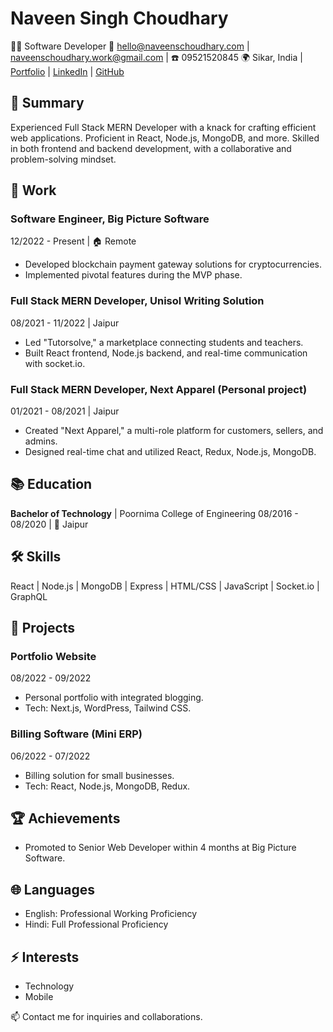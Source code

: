 # Naveen Singh Choudhary
👨‍💻 Software Developer
📧 hello@naveenschoudhary.com | naveenschoudhary.work@gmail.com | ☎️ 09521520845
🌍 Sikar, India | [Portfolio](https://naveenschoudhary.com) | [LinkedIn](https://linkedin.com/in/naveen-singh-choudhary-a5144b129) | [GitHub](https://github.com/Naveenschoudhary)

## 🚀 Summary
Experienced Full Stack MERN Developer with a knack for crafting efficient web applications. Proficient in React, Node.js, MongoDB, and more. Skilled in both frontend and backend development, with a collaborative and problem-solving mindset.

## 💼 Work

### Software Engineer, Big Picture Software
12/2022 - Present | 🏠 Remote

- Developed blockchain payment gateway solutions for cryptocurrencies.
- Implemented pivotal features during the MVP phase.

### Full Stack MERN Developer, Unisol Writing Solution
08/2021 - 11/2022 | Jaipur

- Led "Tutorsolve," a marketplace connecting students and teachers.
- Built React frontend, Node.js backend, and real-time communication with socket.io.

### Full Stack MERN Developer, Next Apparel (Personal project)
01/2021 - 08/2021 | Jaipur

- Created "Next Apparel," a multi-role platform for customers, sellers, and admins.
- Designed real-time chat and utilized React, Redux, Node.js, MongoDB.

## 📚 Education

**Bachelor of Technology** | Poornima College of Engineering
08/2016 - 08/2020 | 🌆 Jaipur

## 🛠️ Skills

React | Node.js | MongoDB | Express | HTML/CSS | JavaScript | Socket.io | GraphQL

## 🌟 Projects

### Portfolio Website
08/2022 - 09/2022

- Personal portfolio with integrated blogging.
- Tech: Next.js, WordPress, Tailwind CSS.

### Billing Software (Mini ERP)
06/2022 - 07/2022

- Billing solution for small businesses.
- Tech: React, Node.js, MongoDB, Redux.

## 🏆 Achievements

- Promoted to Senior Web Developer within 4 months at Big Picture Software.

## 🌐 Languages

- English: Professional Working Proficiency
- Hindi: Full Professional Proficiency

## ⚡ Interests

- Technology
- Mobile

📫 Contact me for inquiries and collaborations.
